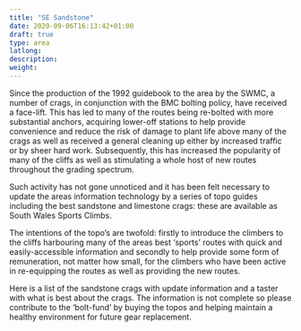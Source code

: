 ```yaml
---
title: "SE Sandstone"
date: 2020-09-06T16:13:42+01:00
draft: true
type: area
latlong:
description:
weight:
---
```


Since the production of the 1992 guidebook to the area by the SWMC, a number of crags, in conjunction with the BMC bolting policy, have received a face-lift. This has led to many of the routes being re-bolted with more substantial anchors, acquiring lower-off stations to help provide convenience and reduce the risk of damage to plant life above many of the crags as well as received a general cleaning up either by increased traffic or by sheer hard work. Subsequently, this has increased the popularity of many of the cliffs as well as stimulating a whole host of new routes throughout the grading spectrum.

Such activity has not gone unnoticed and it has been felt necessary to update the areas information technology by a series of topo guides including the best sandstone and limestone crags: these are available as South Wales Sports Climbs.

The intentions of the topo’s are twofold: firstly to introduce the climbers to the cliffs harbouring many of the areas best ‘sports’ routes with quick and easily-accessible information and secondly to help provide some form of remuneration, not matter how small, for the climbers who have been active in re-equipping the routes as well as providing the new routes.

Here is a list of the sandstone crags with update information and a taster with what is best about the crags. The information is not complete so please contribute to the ‘bolt-fund’ by buying the topos and helping maintain a healthy environment for future gear replacement.